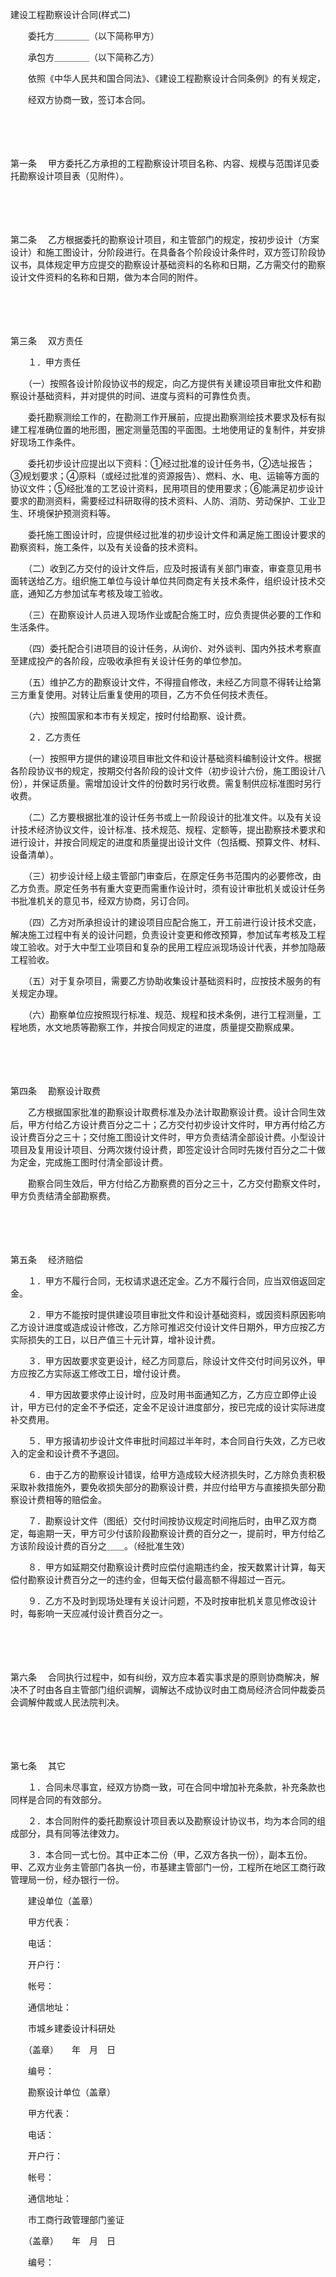 



建设工程勘察设计合同(样式二)



 

　　委托方＿＿＿＿（以下简称甲方）

　　承包方＿＿＿＿（以下简称乙方）

　　依照《中华人民共和国合同法》、《建设工程勘察设计合同条例》的有关规定，

　　经双方协商一致，签订本合同。

　　 

　　

第一条
　甲方委托乙方承担的工程勘察设计项目名称、内容、规模与范围详见委托勘察设计项目表（见附件）。

　　 

　　

第二条
　乙方根据委托的勘察设计项目，和主管部门的规定，按初步设计（方案设计）和施工图设计，分阶段进行。在具备各个阶段设计条件时，双方签订阶段协议书，具体规定甲方应提交的勘察设计基础资料的名称和日期，乙方需交付的勘察设计文件资料的名称和日期，做为本合同的附件。

　　 

　　

第三条
　双方责任

　　１．甲方责任

　　（一）按照各设计阶段协议书的规定，向乙方提供有关建设项目审批文件和勘察设计基础资料，并对提供的时间、进度与资料的可靠性负责。

　　委托勘察测绘工作的，在勘测工作开展前，应提出勘察测绘技术要求及标有拟建工程准确位置的地形图，圈定测量范围的平面图。土地使用证的复制件，并安排好现场工作条件。

　　委托初步设计应提出以下资料：①经过批准的设计任务书，②选址报告；③规划要求；④原料（或经过批准的资源报告）、燃料、水、电、运输等方面的协议文件；⑤经批准的工艺设计资料，民用项目的使用要求；⑥能满足初步设计要求的勘测资料，需要经过科研取得的技术资料、人防、消防、劳动保护、工业卫生、环境保护预测资料等。

　　委托施工图设计时，应提供经过批准的初步设计文件和满足施工图设计要求的勘察资料，施工条件，以及有关设备的技术资料。

　　（二）收到乙方交付的设计文件后，应及时报请有关部门审查，审查意见用书面转送给乙方。组织施工单位与设计单位共同商定有关技术条件，组织设计技术交底，通知乙方参加试车考核及竣工验收。

　　（三）在勘察设计人员进入现场作业或配合施工时，应负责提供必要的工作和生活条件。

　　（四）委托配合引进项目的设计任务，从询价、对外谈判、国内外技术考察直至建成投产的各阶段，应吸收承担有关设计任务的单位参加。

　　（五）维护乙方的勘察设计文件，不得擅自修改，未经乙方同意不得转让给第三方重复使用。对转让后重复使用的项目，乙方不负任何技术责任。

　　（六）按照国家和本市有关规定，按时付给勘察、设计费。

　　２．乙方责任

　　（一）按照甲方提供的建设项目审批文件和设计基础资料编制设计文件。根据各阶段协议书的规定，按期交付各阶段的设计文件（初步设计六份，施工图设计八份），并保证质量。需增加设计文件的份数时另行收费。需复制供应标准图时另行收费。

　　（二）乙方要根据批准的设计任务书或上一阶段设计的批准文件。以及有关设计技术经济协议文件，设计标准、技术规范、规程、定额等，提出勘察技术要求和进行设计，并按合同规定的进度和质量提出设计文件（包括概、预算文件、材料、设备清单）。

　　（三）初步设计经上级主管部门审查后，在原定任务书范围内的必要修改，由乙方负责。原定任务书有重大变更而需重作设计时，须有设计审批机关或设计任务书批准机关的意见书，经双方协商，另订合同。

　　（四）乙方对所承担设计的建设项目应配合施工，开工前进行设计技术交底，解决施工过程中有关的设计问题，负责设计变更和修改预算，参加试车考核及工程竣工验收。对于大中型工业项目和复杂的民用工程应派现场设计代表，并参加隐蔽工程验收。

　　（五）对于复杂项目，需要乙方协助收集设计基础资料时，应按技术服务的有关规定办理。

　　（六）勘察单位应按照现行标准、规范、规程和技术条例，进行工程测量，工程地质，水文地质等勘察工作，并按合同规定的进度，质量提交勘察成果。

　　 

　　

第四条
　勘察设计取费

　　乙方根据国家批准的勘察设计取费标准及办法计取勘察设计费。设计合同生效后，甲方付给乙方设计费百分之二十；乙方交付初步设计文件时，甲方再付给乙方设计费百分之三十；交付施工图设计文件时，甲方负责结清全部设计费。小型设计项目及复用设计项目、分两次拨付设计费，即签定设计合同时先拨付百分之二十做为定金，完成施工图时付清全部设计费。

　　勘察合同生效后，甲方付给乙方勘察费的百分之三十，乙方交付勘察文件时，甲方负责结清全部勘察费。

　　 

　　

第五条
　经济赔偿

　　１．甲方不履行合同，无权请求退还定金。乙方不履行合同，应当双倍返回定金。

　　２．甲方不能按时提供建设项目审批文件和设计基础资料，或因资料原因影响乙方设计进度或造成设计修改，乙方除可推迟交付设计文件日期外，甲方应按乙方实际损失的工日，以日产值三十元计算，增补设计费。

　　３．甲方因故要求变更设计，经乙方同意后，除设计文件交付时间另议外，甲方应按乙方实际返工修改工日，增付设计费。

　　４．甲方因故要求停止设计时，应及时用书面通知乙方，乙方应立即停止设计，甲方已付的定金不予偿还，定金不足设计进度部分，按已完成的设计实际进度补交费用。

　　５．甲方报请初步设计文件审批时间超过半年时，本合同自行失效，乙方已收入的定金和设计费不予退回。

　　６．由于乙方的勘察设计错误，给甲方造成较大经济损失时，乙方除负责积极采取补救措施外，要免收损失部分的勘察设计费，并应付给甲方与直接损失部分勘察设计费相等的赔偿金。

　　７．勘察设计文件（图纸）交付时间按协议规定时间拖后时，由甲乙双方商定，每逾期一天，甲方可少付该阶段勘察设计费的百分之一，提前时，甲方付给乙方该阶段设计费的百分之＿＿。（经批准生效）

　　８．甲方如延期交付勘察设计费时应偿付逾期违约金，按天数累计计算，每天偿付勘察设计费百分之一的违约金，但每天偿付最高额不得超过一百元。

　　９．乙方不及时到现场处理有关设计问题，不及时按审批机关意见修改设计时，每影响一天应减付设计费百分之一。

　　 

　　

第六条
　合同执行过程中，如有纠纷，双方应本着实事求是的原则协商解决，解决不了时由各自主管部门组织调解，调解达不成协议时由工商局经济合同仲裁委员会调解仲裁或人民法院判决。

　　 

　　

第七条
　其它

　　１．合同未尽事宜，经双方协商一致，可在合同中增加补充条款，补充条款也同样是合同的有效部分。

　　２．本合同附件的委托勘察设计项目表以及勘察设计协议书，均为本合同的组成部分，具有同等法律效力。

　　３．本合同一式七份。其中正本二份（甲，乙双方各执一份），副本五份。甲、乙双方业务主管部门各执一份，市基建主管部门一份，工程所在地区工商行政管理局一份，经办银行一份。

　　建设单位（盖章）

　　甲方代表：

　　电话：

　　开户行：

　　帐号：

　　通信地址：

　　市城乡建委设计科研处

　　（盖章）　　年　月　日

　　编号：

　　勘察设计单位（盖章）

　　甲方代表：

　　电话：

　　开户行：

　　帐号：

　　通信地址：

　　市工商行政管理部门鉴证

　　（盖章）　　年　月　日

　　编号：
